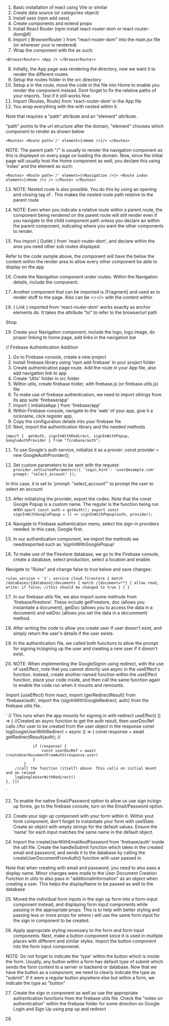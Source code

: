 1.  Basic installation of react using Vite or similar
3.  Create data source (or categories object)
2.  Install sass (npm add sass)
4.  Create components and extend props
5.  Install React Router (npm install react-router-dom or react-router-dom@6)
6.  Import { BrowserRouter } from "react-router-dom" into the main.jsx file (or wherever your <App /> is rendered)
7.  Wrap the <App /> component with the <BrowserRouter></BrowserRouter> as such:

`
<BrowserRouter>
    <App />
</BrowserRouter>
`

8.  Initially, the App page was rendering the directory, now we want it to render the different routes
9.  Setup the routes folder in the src directory
10. Setup a <Home /> in the route, move the code in the <App /> file into Home to enable you render the <Home /> component instead. Dont forget to fix the relative paths of your imports. Test if it still works fine.
11. Import {Routes, Route} from 'react-router-dom' in the App file
12. You wrap everything with the <Routes></Routes> with <Route /> nested within it.

Note that <Route /> requires a "path" attribute and an "element" attribute. 

"path" points to the url structure after the domain, "element" chooses which component to render as shown below

`
<Routes>
    <Route path='/' element={<Home />}/>
</Routes>
`

NOTE: The parent path "/" is usually to render the navigation component as this is displayed on every page on loading the domain. Now, since the initial page will usually host the Home component as well, you declare this using 'index' and the element as such:

`
<Routes>
    <Route path='/' element={<Navigation />}>
        <Route index element={<Home />} />
    </Route>
</Routes>
`

13. NOTE: Nested route is also possible. You do this by using an opening and closing tag of <Route></Route>. This makes the nested route path relative to the parent route

14. NOTE: Even when you indicate a relative route within a parent route, the component being rendered on the parent route will still render even if you navigate to the child component path unless you declare an <Outlet /> within the parent component, indicating where you want the other components to render.

15. You import { Outlet } from 'react-router-dom', and declare <Outlet /> within the area you need other sub routes displayed.

Refer to the code sample above, the <Navigation /> component will have the <Outlet /> below the content within the render area to allow every other component be able to display on the app

16. Create the Navigation component under routes. Within the Navigation details, include the <Outlet /> component.

17. Another component that can be imported is {Fragment} and used as <Fragment /> to render stuff to the page. Also can be <></> with the content within

18. { Link } imported from 'react-router-dom' works exactly as anchor elements <a></a> do. It takes the attribute "to" to refer to the browser/url path

<Link className="nav-link" to="/shop">
    Shop
</Link>

19. Create your Navigation component, include the logo, logo image, do proper linking to home page, add links in the navigation bar


// Firebase Authentication Addition

1.  Go to Firebase console, create a new project
2.  Install firebase library using 'npm add firebase' in your project folder
3.  Create authentication page route. Add the route in your App file, also add navigation link to app
4.  Create 'Utils' folder in src folder
5.  Within utils, create firebase folder, with firebase.js (or firebase.utils.js) file
6.  To make use of firebase authentication, we need to import sthings from its app suite 'firebase/app'
7.  Import { initializeApp } from 'firebase/app'
8.  Within Firebase console, navigate to the 'web' of your app, give it a nickname, click register app.
9.  Copy the configuration details into your firebase file
10. Next, import the authentication library and the needed methods

`
import { 
    getAuth,
    signInWithRedirect,
    signInWithPopup,
    GoogleAuthProvider
 } from "firebase/auth";
`

11. To use Google's auth service, initialize it as a provier: const provider = new GoogleAuthProvider();

12. Set custom parameters to be sent with the request:
`
provider.setCustomParameters({
  'login_hint': 'user@example.com'
  prompt: "select_account"
});
`

In this case, it is set to 'prompt: "select_account"' to prompt the user to select an account

13. After initializing the provider, export the codes. Note that the const Google Popup is a custom name. The regular is the function being run witin 
`
xport const auth = getAuth();
export const signInWithGooglePopup = () => signInWithPopup(auth, provider);
`

14. Navigate to Firebase authentication menu, select the sign-in providers needed. In this case, Google first.

15. In our authentication component, we import the methods we need/exported such as 'signInWithGooglePopup'

16. To make use of the Firestore database, we go to the Firebase console, create a database, select production, select a location and enable.

Navigate to "Rules" and change false to true below and save changes:

`
rules_version = '2';
service cloud.firestore {
  match /databases/{database}/documents {
    match /{document=**} {
      allow read, write: if false; //this should be changed to true
    }
  }
}
`

17. In our firebase utils file, we also import some methods from 'firebase/firestore'. These include getFirestore, doc (allows you instantiate a document), getDoc (allows you to access the data in a document) and setDoc (allows you set the data in a documment) method. 

18. After writing the code to allow you create user if user doesn't exist, and simply return the user's details if the user exists.

19. In the authentication file, we called both functions to allow the prompt for signing in/signing up the user and creating a new user if it doesn't exist.

20. NOTE: When implementing the GoogleSignin using redirect, with the use of useEffect, note that you cannot directly use async in the useEffect's function. Instead, create another named function within the useEffect function, place your code inside, and then call the same function again to enable the code run when it mounts and remounts.

Import {useEffect} from react, import {gerRedirectResult} from 'firebase/auth', import the {signInWithGoogleRedirect, auth} from the firebase utils file.

`
// This runs when the app mounts for signing in with redirect
    useEffect( () => {
        //Created an async function to get the auth result, then userDocRef calls 
        //for user to be created from the user object in the response
        const logGoogleUserWithRedirect = async () => {
                const response = await getRedirectResult(auth); //
                
                if (response) {
                    const userDocRef = await createUserDocumentFromAuth(response.user)
                }
            }
        //call the function (itself) above. This calls on initial mount and on reload
        logGoogleUserWithRedirect()
    }, [])
`

22. To enable the native Email/Password option to allow us use sign in/sign up forms, go to the firebase console, turn on the Email/Password option.

23. Create your sign up component with your form within it. Within yout form component, don't forget to instantiate your form with useState. Create an object with empty strings for the default values. Ensure the 'name' for each input matches the same name in the default object.

24. Import the createUserWithEmailAndPassword from 'firebase/auth' inside the util file. Create the handleSubmit function which takes in the created email and password, and sends it to the database by calling the createUserDocumentFromAuth() function with user passed in.

Note that when creating with email and password, you need to also pass a display name. Minor changes were made to the User Document Creation Function in utils to also pass in "additionalInformation" as an object when creating a user. This helps the displayName to be passed as well to the database

25. Moved the individual form inputs in the sign up form into a form-input component instead, and displaying form input components while passing in the appropriate props. This is to help with better styling and passing less or more props for where i will use the same form input for the sign in component to be created.

26. Apply appropriate styling necessary to the form and form input components. Next, make a button component since it is used in multiple places with different and similar styles. Import the button component into the form input componenet. 

NOTE: Do not forget to indicate the 'type' within the button which is inside the form. Usually, any button within a form has default type of submit which sends the form content to a server or backend or database. Now that we have the button as a component, we need to clearly indicate the type as "submit". If it were a regular button anywhere else but within a form, we indicate the type as "button"

27. Create the sign in component as well as use the appropriate authentication functions from the firebase utils file. Check the "notes on authentication" within the firebase folder for some direction on Google Login and Sign Up using pop up and redirect

28. 